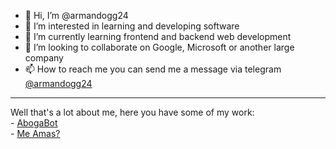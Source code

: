 - 👋 Hi, I’m @armandogg24
- 👀 I’m interested in learning and developing software
- 🌱 I’m currently learning frontend and backend web development
- 💞️ I’m looking to collaborate on Google, Microsoft or another large company
- 📫 How to reach me you can send me a message via telegram <a href="https://t.me/armandogg24">@armandogg24</a>

<hr>
Well that's a lot about me, here you have some of my work:
<br>
- <a href="../AbogaBot/index.html">AbogaBot</a>
<br>
- <a href="../me_amas/index.html">Me Amas?</a>
  

<!---
armandogg24/armandogg24 is a ✨ special ✨ repository because its `README.md` (this file) appears on your GitHub profile.
You can click the Preview link to take a look at your changes.
--->
